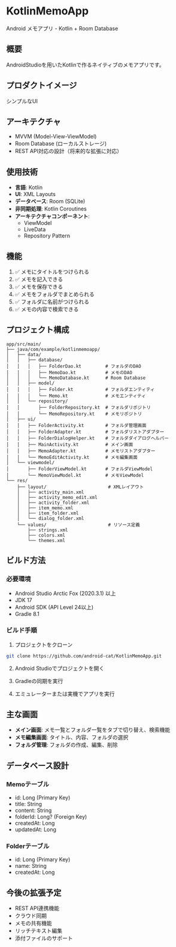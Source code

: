 # KotlinMemoApp

Android メモアプリ - Kotlin + Room Database

## 概要
AndroidStudioを用いたKotlinで作るネイティブのメモアプリです。

## プロダクトイメージ
シンプルなUI

## アーキテクチャ
- MVVM (Model-View-ViewModel)
- Room Database (ローカルストレージ)
- REST API対応の設計（将来的な拡張に対応）

## 使用技術
- **言語**: Kotlin
- **UI**: XML Layouts
- **データベース**: Room (SQLite)
- **非同期処理**: Kotlin Coroutines
- **アーキテクチャコンポーネント**: 
  - ViewModel
  - LiveData
  - Repository Pattern

## 機能
1. ✅ メモにタイトルをつけられる
2. ✅ メモを記入できる
3. ✅ メモを保存できる
4. ✅ メモをフォルダでまとめられる
5. ✅ フォルダに名前がつけられる
6. ✅ メモの内容で検索できる

## プロジェクト構成

```
app/src/main/
├── java/com/example/kotlinmemoapp/
│   ├── data/
│   │   ├── database/
│   │   │   ├── FolderDao.kt         # フォルダのDAO
│   │   │   ├── MemoDao.kt           # メモのDAO
│   │   │   └── MemoDatabase.kt      # Room Database
│   │   ├── model/
│   │   │   ├── Folder.kt            # フォルダエンティティ
│   │   │   └── Memo.kt              # メモエンティティ
│   │   └── repository/
│   │       ├── FolderRepository.kt  # フォルダリポジトリ
│   │       └── MemoRepository.kt    # メモリポジトリ
│   ├── ui/
│   │   ├── FolderActivity.kt        # フォルダ管理画面
│   │   ├── FolderAdapter.kt         # フォルダリストアダプター
│   │   ├── FolderDialogHelper.kt    # フォルダダイアログヘルパー
│   │   ├── MainActivity.kt          # メイン画面
│   │   ├── MemoAdapter.kt           # メモリストアダプター
│   │   └── MemoEditActivity.kt      # メモ編集画面
│   └── viewmodel/
│       ├── FolderViewModel.kt       # フォルダViewModel
│       └── MemoViewModel.kt         # メモViewModel
└── res/
    ├── layout/                       # XMLレイアウト
    │   ├── activity_main.xml
    │   ├── activity_memo_edit.xml
    │   ├── activity_folder.xml
    │   ├── item_memo.xml
    │   ├── item_folder.xml
    │   └── dialog_folder.xml
    └── values/                       # リソース定義
        ├── strings.xml
        ├── colors.xml
        └── themes.xml
```

## ビルド方法

### 必要環境
- Android Studio Arctic Fox (2020.3.1) 以上
- JDK 17
- Android SDK (API Level 24以上)
- Gradle 8.1

### ビルド手順
1. プロジェクトをクローン
```bash
git clone https://github.com/android-cat/KotlinMemoApp.git
```

2. Android Studioでプロジェクトを開く

3. Gradleの同期を実行

4. エミュレーターまたは実機でアプリを実行

## 主な画面
- **メイン画面**: メモ一覧とフォルダ一覧をタブで切り替え、検索機能
- **メモ編集画面**: タイトル、内容、フォルダの選択
- **フォルダ管理**: フォルダの作成、編集、削除

## データベース設計

### Memoテーブル
- id: Long (Primary Key)
- title: String
- content: String
- folderId: Long? (Foreign Key)
- createdAt: Long
- updatedAt: Long

### Folderテーブル
- id: Long (Primary Key)
- name: String
- createdAt: Long

## 今後の拡張予定
- REST API連携機能
- クラウド同期
- メモの共有機能
- リッチテキスト編集
- 添付ファイルのサポート
